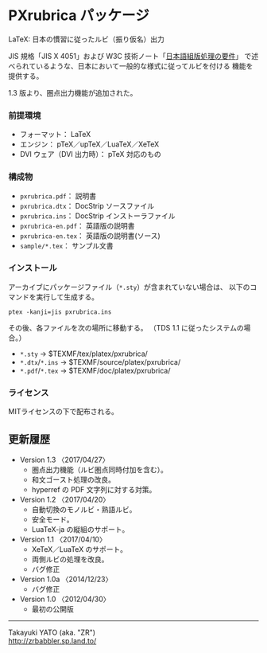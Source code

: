 PXrubrica パッケージ
====================

LaTeX: 日本の慣習に従ったルビ（振り仮名）出力

JIS 規格「JIS X 4051」および W3C 技術ノート「[日本語組版処理の要件]」
で述べられているような、日本において一般的な様式に従ってルビを付ける
機能を提供する。

1.3 版より、圏点出力機能が追加された。

[日本語組版処理の要件]: <http://www.w3.org/TR/jlreq/ja/>

### 前提環境

  * フォーマット： LaTeX
  * エンジン： pTeX／upTeX／LuaTeX／XeTeX
  * DVI ウェア（DVI 出力時）： pTeX 対応のもの

### 構成物

  * `pxrubrica.pdf`： 説明書
  * `pxrubrica.dtx`： DocStrip ソースファイル
  * `pxrubrica.ins`： DocStrip インストーラファイル
  * `pxrubrica-en.pdf`： 英語版の説明書
  * `pxrubrica-en.tex`： 英語版の説明書(ソース)
  * `sample/*.tex`： サンプル文書

### インストール

アーカイブにパッケージファイル（`*.sty`）が含まれていない場合は、
以下のコマンドを実行して生成する。

    ptex -kanji=jis pxrubrica.ins

その後、各ファイルを次の場所に移動する。
（TDS 1.1 に従ったシステムの場合。）

  - `*.sty`         → $TEXMF/tex/platex/pxrubrica/
  - `*.dtx`/`*.ins` → $TEXMF/source/platex/pxrubrica/
  - `*.pdf`/`*.tex` → $TEXMF/doc/platex/pxrubrica/

### ライセンス

MITライセンスの下で配布される。

更新履歴
--------

  * Version 1.3  〈2017/04/27〉
      - 圏点出力機能（ルビ圏点同時付加を含む）。
      - 和文ゴースト処理の改良。
      - hyperref の PDF 文字列に対する対策。
  * Version 1.2  〈2017/04/20〉
      - 自動切換のモノルビ・熟語ルビ。
      - 安全モード。
      - LuaTeX-ja の縦組のサポート。
  * Version 1.1  〈2017/04/10〉
      - XeTeX／LuaTeX のサポート。
      - 両側ルビの処理を改良。
      - バグ修正
  * Version 1.0a 〈2014/12/23〉
      - バグ修正
  * Version 1.0  〈2012/04/30〉
      - 最初の公開版

--------------------
Takayuki YATO (aka. "ZR")  
http://zrbabbler.sp.land.to/
